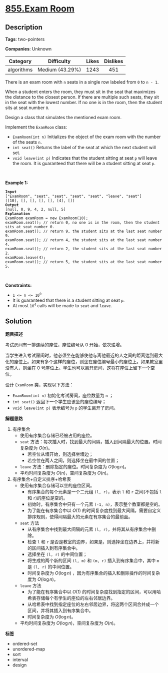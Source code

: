 # [855.Exam Room](https://leetcode.com/problems/exam-room/description/)

## Description

**Tags**: two-pointers

**Companies**: Unknown

|  Category  |   Difficulty    | Likes | Dislikes |
| :--------: | :-------------: | :---: | :------: |
| algorithms | Medium (43.29%) | 1243  |   451    |

<p>There is an exam room with <code>n</code> seats in a single row labeled from <code>0</code> to <code>n - 1</code>.</p>
<p>When a student enters the room, they must sit in the seat that maximizes the distance to the closest person. If there are multiple such seats, they sit in the seat with the lowest number. If no one is in the room, then the student sits at seat number <code>0</code>.</p>
<p>Design a class that simulates the mentioned exam room.</p>
<p>Implement the <code>ExamRoom</code> class:</p>
<ul>
  <li><code>ExamRoom(int n)</code> Initializes the object of the exam room with the number of the seats <code>n</code>.</li>
  <li><code>int seat()</code> Returns the label of the seat at which the next student will set.</li>
  <li><code>void leave(int p)</code> Indicates that the student sitting at seat <code>p</code> will leave the room. It is guaranteed that there will be a student sitting at seat <code>p</code>.</li>
</ul>
<p>&nbsp;</p>
<p><strong class="example">Example 1:</strong></p>
<pre><code><strong>Input</strong>
[&quot;ExamRoom&quot;, &quot;seat&quot;, &quot;seat&quot;, &quot;seat&quot;, &quot;seat&quot;, &quot;leave&quot;, &quot;seat&quot;]
[[10], [], [], [], [], [4], []]
<strong>Output</strong>
[null, 0, 9, 4, 2, null, 5]
<strong>Explanation</strong>
ExamRoom examRoom = new ExamRoom(10);
examRoom.seat(); // return 0, no one is in the room, then the student sits at seat number 0.
examRoom.seat(); // return 9, the student sits at the last seat number 9.
examRoom.seat(); // return 4, the student sits at the last seat number 4.
examRoom.seat(); // return 2, the student sits at the last seat number 2.
examRoom.leave(4);
examRoom.seat(); // return 5, the student sits at the last seat number 5.</code></pre>
<p>&nbsp;</p>
<p><strong>Constraints:</strong></p>
<ul>
  <li><code>1 &lt;= n &lt;= 10<sup>9</sup></code></li>
  <li>It is guaranteed that there is a student sitting at seat <code>p</code>.</li>
  <li>At most <code>10<sup>4</sup></code> calls will be made to <code>seat</code> and <code>leave</code>.</li>
</ul>

## Solution

**题目描述**

考试房间有一排连续的座位，座位编号从 0 开始，依次递增。

当学生进入考试房间时，他必须坐在能够使他与离他最近的人之间的距离达到最大化的座位上。如果有多个这样的座位，则坐在座位编号最小的座位上。如果教室里没有人，则坐在 0 号座位上。学生也可以离开房间，这将在座位上留下一个空位。

设计 `ExamRoom` 类，实现以下方法：

- `ExamRoom(int n)` 初始化考试房间，座位数量为 `n` ；
- `int seat()` 返回下一个学生应该坐的座位编号；
- `void leave(int p)` 表示编号为 `p` 的学生离开了房间。

**解题思路**

1. 有序集合
   - 使用有序集合存储已经被占用的座位。
   - `seat` 方法：每次插入时，找到最大的间隔，插入到间隔最大的位置。时间复杂度为 $O(n)$。
     - 若空位从墙开始，则选择坐墙边；
     - 若空位在两人之间，则选择坐在最中间的位置；
   - `leave` 方法：删除指定的座位。时间复杂度为 $O(\log n)$。
   - 平均时间复杂度为 $O(n)$，空间复杂度为 $O(n)$。
2. 有序集合+自定义排序+哈希表
   - 使用有序集合存储可以坐的座位区间。
     - 有序集合的每个元素是一个二元组 `(l, r)`，表示 `l` 和 `r` 之间(不包括 `l` 和 `r`)的座位是空的。
     - 初始时，有序集合中只有一个元素 `(-1, n)`，表示整个教室都是空的。
     - 为了能在有序集合中以 $O(1)$ 的时间复杂度找到最大间隔，需要自定义排序规则，使得间隔最大的元素在有序集合的最前面。
   - `seat` 方法
     - 从有序集合中找到最大间隔的元素 `(l, r)`，并将其从有序集合中删除。
     - 检查 `l` 和 `r` 是否是教室的边界，如果是，则选择坐在边界上，并将新的区间插入到有序集合中。
     - 选择坐在 `(l, r)` 的中间位置；
     - 将生成的两个新的区间 `(l, m)` 和 `(m, r)` 插入到有序集合中，其中 `m` 是 `(l, r)` 的中间位置。
     - 时间复杂度为 $O(\log n)$ ，因为有序集合的插入和删除操作的时间复杂度为 $O(\log n)$。
   - `leave` 方法
     - 为了能在有序集合中以 $O(1)$ 的时间复杂度找到指定的区间，可以用哈希表存储每个有学生的座位的左右邻居边界。
     - 从哈希表中找到指定座位的左右邻居边界，将这两个区间合并成一个区间，并将其插入到有序集合中。
     - 时间复杂度为 $O(\log n)$。
   - 平均时间复杂度为 $O(\log n)$，空间复杂度为 $O(n)$。

**标签**

- ordered-set
- unordered-map
- sort
- interval
- design
